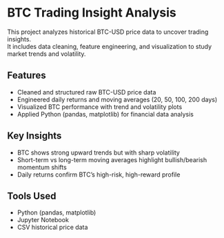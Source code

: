 # BTC Trading Insight Analysis

This project analyzes historical BTC-USD price data to uncover trading insights.  
It includes data cleaning, feature engineering, and visualization to study market trends and volatility.  

## Features
- Cleaned and structured raw BTC-USD price data
- Engineered daily returns and moving averages (20, 50, 100, 200 days)
- Visualized BTC performance with trend and volatility plots
- Applied Python (pandas, matplotlib) for financial data analysis

## Key Insights
- BTC shows strong upward trends but with sharp volatility
- Short-term vs long-term moving averages highlight bullish/bearish momentum shifts
- Daily returns confirm BTC’s high-risk, high-reward profile

## Tools Used
- Python (pandas, matplotlib)
- Jupyter Notebook
- CSV historical price data
